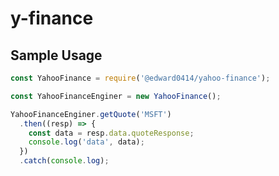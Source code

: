 # y-finance

## Sample Usage

```javascript
const YahooFinance = require('@edward0414/yahoo-finance');

const YahooFinanceEnginer = new YahooFinance();

YahooFinanceEnginer.getQuote('MSFT')
  .then((resp) => {
    const data = resp.data.quoteResponse;
    console.log('data', data);
  })
  .catch(console.log);
```
